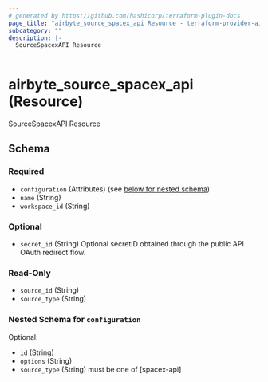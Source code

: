 ```yaml
---
# generated by https://github.com/hashicorp/terraform-plugin-docs
page_title: "airbyte_source_spacex_api Resource - terraform-provider-airbyte"
subcategory: ""
description: |-
  SourceSpacexAPI Resource
---
```


# airbyte_source_spacex_api (Resource)

SourceSpacexAPI Resource



<!-- schema generated by tfplugindocs -->
## Schema

### Required

- `configuration` (Attributes) (see [below for nested schema](#nestedatt--configuration))
- `name` (String)
- `workspace_id` (String)

### Optional

- `secret_id` (String) Optional secretID obtained through the public API OAuth redirect flow.

### Read-Only

- `source_id` (String)
- `source_type` (String)

<a id="nestedatt--configuration"></a>
### Nested Schema for `configuration`

Optional:

- `id` (String)
- `options` (String)
- `source_type` (String) must be one of [spacex-api]


